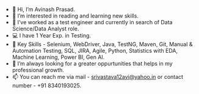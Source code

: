 - 👋 Hi, I’m Avinash Prasad.
- 👀 I’m interested in reading and learning new skills.
- 🌱 I’ve worked as a test engineer and currently in search of Data Science/Data Analyst role.
- 💻 I have 1 Year Exp. in Testing.
- 🎈 Key Skills - Selenium, WebDriver, Java, TestNG, Maven, Git, Manual & Automation Testing, SQL, JIRA, Agile, Python, Statistics with EDA, Machine Learning, Power BI, Gen AI.
- 💞️ I’m always looking for a greater oppurtunities that helps in my professional growth.
- 📫 You can reach me via mail - srivastava12avi@yahoo.in or contact number - +91 8340193025.

<!---
golu12a/golu12a is a ✨ special ✨ repository because its `README.md` (this file) appears on your GitHub profile.
You can click the Preview link to take a look at your changes.
--->
